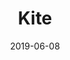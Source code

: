 ---
title: Kite
date: '2019-06-08'
thumb_image: images/mar-4yo/4-mar-kite.jpg
thumb_image_alt: Kite
image: images/mar-4yo/4-mar-kite.jpg
image_alt: Kite
template: project
---	